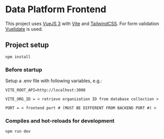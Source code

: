 # Data Platform Frontend

This project uses [VueJS 3](https://vuejs.org/) with [Vite](https://vitejs.dev/) and [TailwindCSS](https://tailwindcss.com/).
For form validation [Vuelidate](https://vuelidate-next.netlify.app/) is used.
## Project setup
```
npm install
```

### Before startup 
Setup a .env file with following variables, e.g.:

```
VITE_ROOT_API=http://localhost:3000
```
```
VITE_ORG_ID = < retrieve organization ID from database collection >
```
```
PORT = < frontend port # (MUST BE DIFFERENT FROM BACKEND PORT #) >
```

### Compiles and hot-reloads for development
```
npm run dev
```
